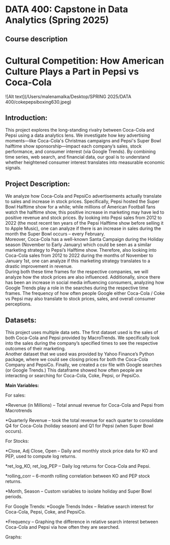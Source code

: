 # DATA 400: Capstone in Data Analytics (Spring 2025) #
## Course description ##

# Cultural Competition: How American Culture Plays a Part in Pepsi vs Coca-Cola  #

![Alt text](/Users/malenamalka/Desktop/SPRING 2025/DATA 400/cokepepsiboxing630.jpeg)

## Introduction: ##
This project explores the long-standing rivalry between Coca-Cola and Pepsi using a data analytics lens. We investigate how key advertising moments—like Coca-Cola's Christmas campaigns and Pepsi's Super Bowl halftime show sponsorship—impact each company’s sales, stock performance, and consumer interest (via Google Trends). By combining time series, web search, and financial data, our goal is to understand whether heightened consumer interest translates into measurable economic signals. 

 
## Project Description: ##
We analyze how Coca-Cola and PepsiCo advertisements actually translate to sales and increase in stock prices.  Specifically, Pepsi hosted the Super Bowl Halftime show for a while; while millions of American Football fans watch the halftime show, this positive increase in marketing may have led to positive revenue and stock prices.  By looking into Pepsi sales from 2012 to 2022 (the most recent ten years of the Pepsi Halftime show before selling it to Apple Music), one can analyze if there is an increase in sales during the month the Super Bowl occurs – every February.   
Moreover, Coca-Cola has a well-known Santa Campaign during the Holiday season (November to Early January) which could be seen as a similar marketing strategy to Pepsi’s Halftime show.  Therefore, also looking into Coca-Cola sales from 2012 to 2022 during the months of November to January 1st, one can analyze if this marketing strategy translates to a drastic improvement in revenue.   
During both these time frames for the respective companies, we will analyze how the stock prices are also influenced.  Additionally, since there has been an increase in social media influencing consumers, analyzing how Google Trends play a role in the searches during the respective time frames.  The frequency of how often people Google either Coca-Cola / Coke vs Pepsi may also translate to stock prices, sales, and overall consumer perceptions.   

 
## Datasets: ##
This project uses multiple data sets. The first dataset used is the sales of both Coca-Cola and Pepsi provided by MacroTrends.  We specifically look into the sales during the company’s specified times to see the respective outcomes of their marketing.   
Another dataset that we used was provided by Yahoo Finance’s Python package, where we could see closing prices for both the Coca-Cola Company and PepsiCo. Finally, we created a csv file with Google searches (or Google Trends.) This dataframe showed how often people are interacting or searching for Coca-Cola, Coke, Pepsi, or PepsiCo.   

**Main Variables:**

For sales:  

*Revenue (in Millions) – Total annual revenue for Coca-Cola and Pepsi from Macrotrends 

*Quarterly Revenue – took the total revenue for each quarter to consolidate Q4 for Coca-Cola (holiday season) and Q1 for Pepsi (when Super Bowl occurs).   

 
For Stocks: 

*Close, Adj Close, Open – Daily and monthly stock price data for KO and PEP, used to compute log returns. 

*ret_log_KO, ret_log_PEP – Daily log returns for Coca-Cola and Pepsi. 

*rolling_corr – 6-month rolling correlation between KO and PEP stock returns. 

*Month, Season – Custom variables to isolate holiday and Super Bowl periods. 


For Google Trends: 
*Google Trends Index – Relative search interest for Coca-Cola, Pepsi, Coke, and PepsiCo. 

*Frequency – Graphing the difference in relative search interest between Coca-Cola and Pepsi via how often they are searched. 


 

Graphs: 